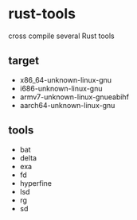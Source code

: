 # rust-tools

cross compile several Rust tools

## target
- x86_64-unknown-linux-gnu
- i686-unknown-linux-gnu
- armv7-unknown-linux-gnueabihf
- aarch64-unknown-linux-gnu

## tools
- bat
- delta
- exa
- fd
- hyperfine
- lsd
- rg
- sd
